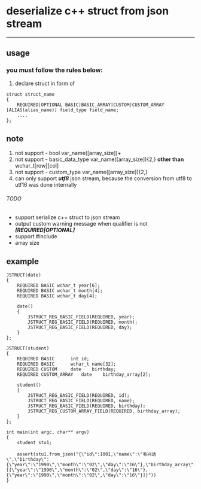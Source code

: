 # deserialize c++ struct from json stream
---
## usage
### you must follow the rules below:
1. declare struct in form of  
```
struct struct_name
{
    REQUIRED|OPTIONAL BASIC|BASIC_ARRAY|CUSTOM|CUSTOM_ARRAY [ALIAS(alias_name)] field_type field_name;
    ....
};
```

## note
1. not support - bool var_name([array_size])+
2. not support - basic_data_type var_name([array_size]){2,} **other than** wchar_t[row][col]
3. not support - custom_type var_name([array_size]){2,}
4. can only support ***utf8*** json stream, because the conversion from utf8 to utf16 was done internally

###### TODO
* support serialize c++ struct to json stream
* output custom warning message when qualifier is not ***[REQUIRED|OPTIONAL]***
* support #include
* array size

## example
```
JSTRUCT(date)
{
	REQUIRED BASIC wchar_t year[6];
	REQUIRED BASIC wchar_t month[4];
	REQUIRED BASIC wchar_t day[4];

	date()
	{
		JSTRUCT_REG_BASIC_FIELD(REQUIRED, year);
		JSTRUCT_REG_BASIC_FIELD(REQUIRED, month);
		JSTRUCT_REG_BASIC_FIELD(REQUIRED, day);
	}
};

JSTRUCT(student)
{
	REQUIRED BASIC		int	id;
	REQUIRED BASIC		wchar_t	name[32];
	REQUIRED CUSTOM		date	birthday;
	REQUIRED CUSTOM_ARRAY	date	birthday_array[2];

	student()
	{
		JSTRUCT_REG_BASIC_FIELD(REQUIRED, id);
		JSTRUCT_REG_BASIC_FIELD(REQUIRED, name);
		JSTRUCT_REG_BASIC_FIELD(REQUIRED, birthday);
		JSTRUCT_REG_CUSTOM_ARRAY_FIELD(REQUIRED, birthday_array);
	}
};

int main(int argc, char** argv)
{
	student stu1;

	assert(stu1.from_json("{\"id\":1001,\"name\":\"毛兴达\",\"birthday\":{\"year\":\"1990\",\"month\":\"02\",\"day\":\"16\"},\"birthday_array\":[{\"year\":\"1990\",\"month\":\"02\",\"day\":\"16\"},{\"year\":\"1990\",\"month\":\"02\",\"day\":\"16\"}]}"))
}
```
